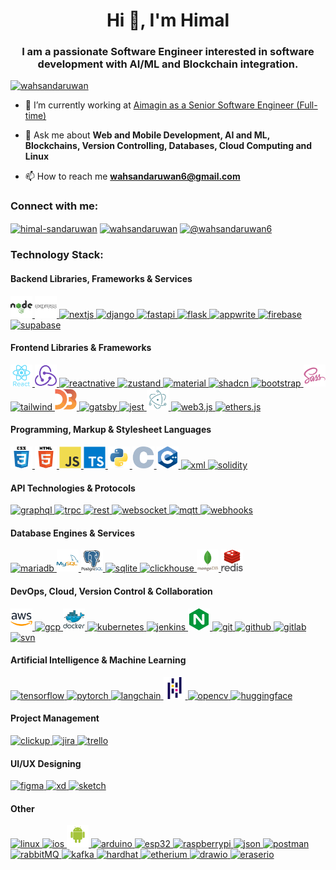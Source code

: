 <h1 align="center">Hi 👋, I'm Himal</h1>
<h3 align="center">I am a passionate Software Engineer interested in software development with AI/ML and Blockchain integration.</h3>

<p align="left"> <a href="https://twitter.com/wahsandaruwan" target="blank"><img src="https://img.shields.io/twitter/follow/wahsandaruwan?logo=twitter&style=for-the-badge" alt="wahsandaruwan" /></a> </p>

- 🔭 I’m currently working at [Aimagin as a Senior Software Engineer (Full-time)](https://aimagin.com)

- 💬 Ask me about **Web and Mobile Development, AI and ML, Blockchains, Version Controlling, Databases, Cloud Computing and Linux**

- 📫 How to reach me **wahsandaruwan6@gmail.com**

<h3 align="left">Connect with me:</h3>
<p align="left">
<a href="https://linkedin.com/in/himal-sandaruwan" target="blank"><img align="center" src="https://raw.githubusercontent.com/rahuldkjain/github-profile-readme-generator/master/src/images/icons/Social/linked-in-alt.svg" alt="himal-sandaruwan" height="30" width="40" /></a>
<a href="https://stackoverflow.com/users/wahsandaruwan" target="blank"><img align="center" src="https://raw.githubusercontent.com/rahuldkjain/github-profile-readme-generator/master/src/images/icons/Social/stack-overflow.svg" alt="wahsandaruwan" height="30" width="40" /></a>
<a href="https://medium.com/@wahsandaruwan6" target="blank"><img align="center" src="https://raw.githubusercontent.com/rahuldkjain/github-profile-readme-generator/master/src/images/icons/Social/medium.svg" alt="@wahsandaruwan6" height="30" width="40" /></a>
</p>

<h3 align="left">Technology Stack:</h3>

#### Backend Libraries, Frameworks & Services
<p align="left">
  <!-- Node.js-based -->
  <a href="https://nodejs.org" target="_blank" rel="noreferrer" title="NodeJS">
    <img src="https://raw.githubusercontent.com/devicons/devicon/master/icons/nodejs/nodejs-original-wordmark.svg" alt="nodejs" width="35" height="35"/>
  </a>
  <a href="https://expressjs.com" target="_blank" rel="noreferrer" title="ExpressJS">
    <img src="https://raw.githubusercontent.com/devicons/devicon/master/icons/express/express-original-wordmark.svg" alt="express" width="35" height="35"/>
  </a>
  <a href="https://nextjs.org/" target="_blank" rel="noreferrer" title="Next.js">
    <img src="https://cdn.worldvectorlogo.com/logos/nextjs-2.svg" alt="nextjs" width="35" height="35"/>
  </a>
  <!-- Python-based -->
  <a href="https://www.djangoproject.com/" target="_blank" rel="noreferrer" title="Django">
    <img src="https://cdn.worldvectorlogo.com/logos/django.svg" alt="django" width="35" height="35"/>
  </a>
  <a href="https://fastapi.tiangolo.com/" target="_blank" rel="noreferrer" title="FastAPI">
    <img src="https://cdn.worldvectorlogo.com/logos/fastapi-1.svg" alt="fastapi" width="35" height="35"/>
  </a>
  <a href="https://flask.palletsprojects.com/" target="_blank" rel="noreferrer" title="Flask">
    <img src="https://cdn.worldvectorlogo.com/logos/flask.svg" alt="flask" width="35" height="35"/>
  </a>
  <!-- BaaS / Serverless -->
  <a href="https://appwrite.io" target="_blank" rel="noreferrer" title="Appwrite">
    <img src="https://www.vectorlogo.zone/logos/appwriteio/appwriteio-icon.svg" alt="appwrite" width="35" height="35"/>
  </a>
  <a href="https://firebase.google.com/" target="_blank" rel="noreferrer" title="Firebase">
    <img src="https://www.vectorlogo.zone/logos/firebase/firebase-icon.svg" alt="firebase" width="35" height="35"/>
  </a>
  <a href="https://superbase.com/" target="_blank" rel="noreferrer" title="Supabase">
    <img src="https://cdn.jsdelivr.net/gh/homarr-labs/dashboard-icons/png/supabase.png" alt="supabase" width="35" height="35"/>
  </a>
</p>

#### Frontend Libraries & Frameworks
<p align="left">
  <!-- React Ecosystem -->
  <a href="https://reactjs.org/" target="_blank" rel="noreferrer" title="React">
    <img src="https://raw.githubusercontent.com/devicons/devicon/master/icons/react/react-original-wordmark.svg" alt="react" width="35" height="35"/>
  </a>
  <a href="https://redux.js.org" target="_blank" rel="noreferrer" title="Redux">
    <img src="https://raw.githubusercontent.com/devicons/devicon/master/icons/redux/redux-original.svg" alt="redux" width="35" height="35"/>
  </a>
  <a href="https://reactnative.dev/" target="_blank" rel="noreferrer" title="React Native">
    <img src="https://reactnative.dev/img/header_logo.svg" alt="reactnative" width="35" height="35"/>
  </a>
  <a href="https://zustand-demo.pmnd.rs/" target="_blank" rel="noreferrer" title="Zustand">
    <img src="https://github.com/pmndrs/zustand/raw/main/docs/bear.jpg" alt="zustand" width="35" height="35"/>
  </a>
  <!-- UI Frameworks -->
  <a href="https://mui.com/" target="_blank" rel="noreferrer" title="Material UI">
    <img src="https://mui.com/static/logo.png" alt="material" width="35" height="35"/>
  </a>
  <a href="https://ui.shadcn.com/" target="_blank" rel="noreferrer" title="Shadcn UI">
    <img src="https://shadcn-docs-nuxt.nuxt.dev/logo.svg" alt="shadcn" width="35" height="35"/>
  </a>
  <a href="https://getbootstrap.com/" target="_blank" rel="noreferrer" title="Bootstrap">
    <img src="https://www.vectorlogo.zone/logos/getbootstrap/getbootstrap-icon.svg" alt="bootstrap" width="35" height="35"/>
  </a>
  <!-- CSS/Styling Frameworks -->
  <a href="https://sass-lang.com" target="_blank" rel="noreferrer" title="Sass">
    <img src="https://raw.githubusercontent.com/devicons/devicon/master/icons/sass/sass-original.svg" alt="sass" width="35" height="35"/>
  </a>
  <a href="https://tailwindcss.com/" target="_blank" rel="noreferrer" title="TailwindCSS">
    <img src="https://www.vectorlogo.zone/logos/tailwindcss/tailwindcss-icon.svg" alt="tailwind" width="35" height="35"/>
  </a>
  <!-- Data Visualization -->
  <a href="https://d3js.org/" target="_blank" rel="noreferrer" title="D3.js">
    <img src="https://raw.githubusercontent.com/devicons/devicon/master/icons/d3js/d3js-original.svg" alt="d3js" width="35" height="35"/>
  </a>
  <a href="https://www.gatsbyjs.com/" target="_blank" rel="noreferrer" title="Gatsby">
    <img src="https://www.vectorlogo.zone/logos/gatsbyjs/gatsbyjs-icon.svg" alt="gatsby" width="35" height="35"/>
  </a>
  <!-- Testing & Desktop -->
  <a href="https://jestjs.io" target="_blank" rel="noreferrer" title="Jest">
    <img src="https://www.vectorlogo.zone/logos/jestjsio/jestjsio-icon.svg" alt="jest" width="35" height="35"/>
  </a>
  <a href="https://www.electronjs.org" target="_blank" rel="noreferrer" title="Electron">
    <img src="https://raw.githubusercontent.com/devicons/devicon/master/icons/electron/electron-original.svg" alt="electron" width="35" height="35"/>
  </a>
  <!-- Blockchain -->
  <a href="https://web3js.readthedocs.io/en/v1.10.0/" target="_blank" rel="noreferrer" title="Web3.js">
    <img src="https://raw.githubusercontent.com/web3/web3.js/4.x/assets/logo/web3js.jpg" alt="web3.js" width="35" height="35"/>
  </a>
  <a href="https://ethers.org/" target="_blank" rel="noreferrer" title="Ethers.js">
    <img src="https://moralis.com/wp-content/uploads/2024/05/Blog-What-is-Ethers-Logo-1024x708.png" alt="ethers.js" width="35" height="35"/>
  </a>
</p>

#### Programming, Markup & Stylesheet Languages
<p align="left">
  <!-- Web -->
  <a href="https://www.w3schools.com/css/" target="_blank" rel="noreferrer" title="CSS3">
    <img src="https://raw.githubusercontent.com/devicons/devicon/master/icons/css3/css3-original-wordmark.svg" alt="css3" width="35" height="35"/>
  </a>
  <a href="https://www.w3.org/html/" target="_blank" rel="noreferrer" title="HTML5">
    <img src="https://raw.githubusercontent.com/devicons/devicon/master/icons/html5/html5-original-wordmark.svg" alt="html5" width="35" height="35"/>
  </a>
  <a href="https://developer.mozilla.org/en-US/docs/Web/JavaScript" target="_blank" rel="noreferrer" title="JavaScript">
    <img src="https://raw.githubusercontent.com/devicons/devicon/master/icons/javascript/javascript-original.svg" alt="javascript" width="35" height="35"/>
  </a>
  <a href="https://www.typescriptlang.org/" target="_blank" rel="noreferrer" title="TypeScript">
    <img src="https://raw.githubusercontent.com/devicons/devicon/master/icons/typescript/typescript-original.svg" alt="typescript" width="35" height="35"/>
  </a>
  <!-- Python/C/C++ -->
  <a href="https://www.python.org" target="_blank" rel="noreferrer" title="Python">
    <img src="https://raw.githubusercontent.com/devicons/devicon/master/icons/python/python-original.svg" alt="python" width="35" height="35"/>
  </a>
  <a href="https://www.cprogramming.com/" target="_blank" rel="noreferrer" title="C">
    <img src="https://raw.githubusercontent.com/devicons/devicon/master/icons/c/c-original.svg" alt="c" width="35" height="35"/>
  </a>
  <a href="https://www.w3schools.com/cpp/" target="_blank" rel="noreferrer" title="C++">
    <img src="https://raw.githubusercontent.com/devicons/devicon/master/icons/cplusplus/cplusplus-original.svg" alt="cplusplus" width="35" height="35"/>
  </a>
  <!-- Markup -->
  <a href="https://www.xml.com/" target="_blank" rel="noreferrer" title="XML">
    <img src="https://cdn1.iconfinder.com/data/icons/hawcons/32/699748-icon-102-document-file-xml-512.png" alt="xml" width="35" height="35"/>
  </a>
  <!-- Blockchain -->
  <a href="https://www.soliditylang.org/" target="_blank" rel="noreferrer" title="Solidity">
    <img src="https://avatars.githubusercontent.com/u/79586549?s=200&v=4" alt="solidity" width="35" height="35"/>
  </a>
</p>

#### API Technologies & Protocols
<p align="left">
  <!-- API Schema/Types -->
  <a href="https://graphql.org" target="_blank" rel="noreferrer" title="GraphQL">
    <img src="https://www.vectorlogo.zone/logos/graphql/graphql-icon.svg" alt="graphql" width="35" height="35"/>
  </a>
  <a href="https://trpc.io/" target="_blank" rel="noreferrer" title="tRPC">
    <img src="https://res.cloudinary.com/apideck/image/upload/v1616206509/icons/trpc-io.png" alt="trpc" width="35" height="35"/>
  </a>
  <!-- Data Transfer Protocols -->
  <a href="https://restfulapi.net/" target="_blank" rel="noreferrer" title="REST">
    <img src="https://miro.medium.com/v2/resize:fit:640/format:webp/1*J3G3akaMpUOLegw0p0qthA.png" alt="rest" width="35" height="35"/>
  </a>
  <a href="https://developer.mozilla.org/en-US/docs/Web/API/WebSockets_API" target="_blank" rel="noreferrer" title="WebSocket">
    <img src="https://eodhd.com/financial-apis/wp-content/uploads/2021/10/Real-Time-Data-API-WebSockets.png" alt="websocket" width="35" height="35"/>
  </a>
  <a href="https://mqtt.org/" target="_blank" rel="noreferrer" title="MQTT">
    <img src="https://www.teracomsystems.com/wp-content/uploads/MQTT-800x800-1.png" alt="mqtt" width="35" height="35"/>
  </a>
  <a href="https://www.redhat.com/en/topics/automation/what-is-a-webhook" target="_blank" rel="noreferrer" title="Webhooks">
    <img src="https://www.svix.com/resources/assets/images/color-webhook-240-1deccb0e365ff4ea493396ad28638fb7.png" alt="webhooks" width="35" height="35"/>
  </a>
</p>

#### Database Engines & Services
<p align="left">
  <!-- SQL -->
  <a href="https://mariadb.org/" target="_blank" rel="noreferrer" title="MariaDB">
    <img src="https://www.vectorlogo.zone/logos/mariadb/mariadb-icon.svg" alt="mariadb" width="35" height="35"/>
  </a>
  <a href="https://www.mysql.com/" target="_blank" rel="noreferrer" title="MySQL">
    <img src="https://raw.githubusercontent.com/devicons/devicon/master/icons/mysql/mysql-original-wordmark.svg" alt="mysql" width="35" height="35"/>
  </a>
  <a href="https://www.postgresql.org" target="_blank" rel="noreferrer" title="PostgreSQL">
    <img src="https://raw.githubusercontent.com/devicons/devicon/master/icons/postgresql/postgresql-original-wordmark.svg" alt="postgresql" width="35" height="35"/>
  </a>
  <a href="https://www.sqlite.org" target="_blank" rel="noreferrer" title="SQLite">
    <img src="https://upload.wikimedia.org/wikipedia/commons/thumb/9/97/Sqlite-square-icon.svg/1024px-Sqlite-square-icon.svg.png" alt="sqlite" width="35" height="35"/>
  </a>
  <a href="https://clickhouse.com/" target="_blank" rel="noreferrer" title="ClickHouse">
    <img src="https://cdn.worldvectorlogo.com/logos/clickhouse-yellow-badge.svg" alt="clickhouse" width="35" height="35"/>
  </a>
  <!-- NoSQL -->
  <a href="https://www.mongodb.com/" target="_blank" rel="noreferrer" title="MongoDB">
    <img src="https://raw.githubusercontent.com/devicons/devicon/master/icons/mongodb/mongodb-original-wordmark.svg" alt="mongodb" width="35" height="35"/>
  </a>
  <a href="https://redis.io" target="_blank" rel="noreferrer" title="Redis">
    <img src="https://raw.githubusercontent.com/devicons/devicon/master/icons/redis/redis-original-wordmark.svg" alt="redis" width="35" height="35"/>
  </a>
</p>

#### DevOps, Cloud, Version Control & Collaboration
<p align="left">
  <!-- Cloud Providers -->
  <a href="https://aws.amazon.com" target="_blank" rel="noreferrer" title="AWS">
    <img src="https://raw.githubusercontent.com/devicons/devicon/master/icons/amazonwebservices/amazonwebservices-original-wordmark.svg" alt="aws" width="35" height="35"/>
  </a>
  <a href="https://cloud.google.com" target="_blank" rel="noreferrer" title="Google Cloud">
    <img src="https://www.vectorlogo.zone/logos/google_cloud/google_cloud-icon.svg" alt="gcp" width="35" height="35"/>
  </a>
  <!-- Containerization & Orchestration -->
  <a href="https://www.docker.com/" target="_blank" rel="noreferrer" title="Docker">
    <img src="https://raw.githubusercontent.com/devicons/devicon/master/icons/docker/docker-original-wordmark.svg" alt="docker" width="35" height="35"/>
  </a>
  <a href="https://kubernetes.io" target="_blank" rel="noreferrer" title="Kubernetes">
    <img src="https://www.vectorlogo.zone/logos/kubernetes/kubernetes-icon.svg" alt="kubernetes" width="35" height="35"/>
  </a>
  <!-- CI/CD & Web Server -->
  <a href="https://jenkins.io" target="_blank" rel="noreferrer" title="Jenkins">
    <img src="https://www.vectorlogo.zone/logos/jenkins/jenkins-icon.svg" alt="jenkins" width="35" height="35"/>
  </a>
  <a href="https://www.nginx.com" target="_blank" rel="noreferrer" title="Nginx">
    <img src="https://raw.githubusercontent.com/devicons/devicon/master/icons/nginx/nginx-original.svg" alt="nginx" width="35" height="35"/>
  </a>
  <!-- VCS -->
  <a href="https://git-scm.com/" target="_blank" rel="noreferrer" title="Git">
    <img src="https://www.vectorlogo.zone/logos/git-scm/git-scm-icon.svg" alt="git" width="35" height="35"/>
  </a>
  <a href="https://github.com/" target="_blank" rel="noreferrer" title="GitHub">
    <img src="https://github.githubassets.com/images/modules/logos_page/GitHub-Mark.png" alt="github" width="35" height="35"/>
  </a>
  <a href="https://gitlab.com/" target="_blank" rel="noreferrer" title="GitLab">
    <img src="https://about.gitlab.com/images/press/logo/png/gitlab-icon-rgb.png" alt="gitlab" width="35" height="35"/>
  </a>
  <a href="https://subversion.apache.org/" target="_blank" rel="noreferrer" title="SVN">
    <img src="https://upload.wikimedia.org/wikipedia/commons/thumb/2/22/Apache_Subversion_logo.svg/1200px-Apache_Subversion_logo.svg.png" alt="svn" width="35" height="35"/>
  </a>
</p>

#### Artificial Intelligence & Machine Learning
<p align="left">
  <!-- ML Frameworks -->
  <a href="https://www.tensorflow.org" target="_blank" rel="noreferrer" title="TensorFlow">
    <img src="https://www.vectorlogo.zone/logos/tensorflow/tensorflow-icon.svg" alt="tensorflow" width="35" height="35"/>
  </a>
  <a href="https://pytorch.org/" target="_blank" rel="noreferrer" title="PyTorch">
    <img src="https://www.vectorlogo.zone/logos/pytorch/pytorch-icon.svg" alt="pytorch" width="35" height="35"/>
  </a>
  <a href="https://python.langchain.com/" target="_blank" rel="noreferrer" title="LangChain">
    <img src="https://registry.npmmirror.com/@lobehub/icons-static-png/latest/files/dark/langgraph-color.png" alt="langchain" width="35" height="35"/>
  </a>
  <!-- Data Science & Vision -->
  <a href="https://pandas.pydata.org/" target="_blank" rel="noreferrer" title="Pandas">
    <img src="https://raw.githubusercontent.com/devicons/devicon/2ae2a900d2f041da66e950e4d48052658d850630/icons/pandas/pandas-original.svg" alt="pandas" width="35" height="35"/>
  </a>
  <a href="https://opencv.org/" target="_blank" rel="noreferrer" title="OpenCV">
    <img src="https://www.vectorlogo.zone/logos/opencv/opencv-icon.svg" alt="opencv" width="35" height="35"/>
  </a>
  <!-- LLMs -->
  <a href="https://huggingface.co/" target="_blank" rel="noreferrer" title="HuggingFace">
    <img src="https://huggingface.co/datasets/huggingface/brand-assets/resolve/main/hf-logo-pirate.png" alt="huggingface" width="35" height="35"/>
  </a>
</p>

#### Project Management
<p align="left">
  <a href="https://clickup.com/" target="_blank" rel="noreferrer" title="ClickUp">
    <img src="https://img.icons8.com/color/600/clickup.png" alt="clickup" width="35" height="35"/>
  </a>
  <a href="https://www.atlassian.com/software/jira" target="_blank" rel="noreferrer" title="Jira">
    <img src="https://uxwing.com/wp-content/themes/uxwing/download/brands-and-social-media/atlassian-jira-icon.png" alt="jira" width="35" height="35"/>
  </a>
  <a href="https://trello.com/" target="_blank" rel="noreferrer" title="Trello">
    <img src="https://cdn-icons-png.flaticon.com/512/2504/2504834.png" alt="trello" width="35" height="35"/>
  </a>
</p>

#### UI/UX Designing
<p align="left">
  <a href="https://figma.com/" target="_blank" rel="noreferrer" title="Figma">
    <img src="https://cdn.jim-nielsen.com/macos/512/figma-2021-05-05.png" alt="figma" width="35" height="35"/>
  </a>
  <a href="https://www.adobexdplatform.com/" target="_blank" rel="noreferrer" title="XD">
    <img src="https://www.vhv.rs/dpng/d/8-87494_adobe-xd-icon-png-transparent-png.png" alt="xd" width="35" height="35"/>
  </a>
  <a href="https://sketch.com/" target="_blank" rel="noreferrer" title="Sketch">
    <img src="https://cdn.iconscout.com/icon/free/png-256/free-sketch-logo-icon-svg-download-png-3030330.png" alt="sketch" width="35" height="35"/>
  </a>
</p>

#### Other
<p align="left">
  <!-- Operating Systems -->
  <a href="https://linux.org" target="_blank" rel="noreferrer" title="Linux">
    <img src="https://cdn-icons-png.flaticon.com/512/518/518713.png" alt="linux" width="35" height="35"/>
  </a>
  <a href="https://www.apple.com/os/ios/" target="_blank" rel="noreferrer" title="IoS">
    <img src="https://cdn0.iconfinder.com/data/icons/flat-round-system/512/apple-512.png" alt="ios" width="35" height="35"/>
  </a>
  <a href="https://developer.android.com" target="_blank" rel="noreferrer" title="Android">
    <img src="https://raw.githubusercontent.com/devicons/devicon/master/icons/android/android-original-wordmark.svg" alt="android" width="35" height="35"/>
  </a>
  <!-- Development Boards -->
  <a href="https://www.arduino.cc/" target="_blank" rel="noreferrer" title="Arduino">
    <img src="https://cdn.worldvectorlogo.com/logos/arduino-1.svg" alt="arduino" width="35" height="35"/>
  </a>
  <a href="https://www.espressif.com/en/products/socs/esp32" target="_blank" rel="noreferrer" title="ESP32">
    <img src="https://i0.wp.com/www.switchdoc.com/wp-content/uploads/2018/04/rjVOiTe3_400x400.jpg" alt="esp32" width="35" height="35"/>
  </a>
  <a href="https://www.raspberrypi.org/" target="_blank" rel="noreferrer" title="Raspberry Pi">
    <img src="https://upload.wikimedia.org/wikipedia/en/c/cb/Raspberry_Pi_Logo.svg" alt="raspberrypi" width="35" height="35"/>
  </a>
  <!-- File Formats & Tools -->
  <a href="https://www.json.org/json-en.html" target="_blank" rel="noreferrer" title="JSON">
    <img src="https://cdn-icons-png.flaticon.com/512/136/136525.png" alt="json" width="35" height="35"/>
  </a>
  <a href="https://postman.com" target="_blank" rel="noreferrer" title="Postman">
    <img src="https://www.vectorlogo.zone/logos/getpostman/getpostman-icon.svg" alt="postman" width="35" height="35"/>
  </a>
  <!-- Messaging & Streaming -->
  <a href="https://www.rabbitmq.com" target="_blank" rel="noreferrer" title="RabbitMQ">
    <img src="https://www.vectorlogo.zone/logos/rabbitmq/rabbitmq-icon.svg" alt="rabbitMQ" width="35" height="35"/>
  </a>
  <a href="https://kafka.apache.org/" target="_blank" rel="noreferrer" title="Kafka">
    <img src="https://www.vectorlogo.zone/logos/apache_kafka/apache_kafka-icon.svg" alt="kafka" width="35" height="35"/>
  </a>
  <!-- Blockchain -->
  <a href="https://hardhat.org/" target="_blank" rel="noreferrer" title="HardHat">
    <img src="https://icon.icepanel.io/Technology/svg/Hardhat.svg" alt="hardhat" width="35" height="35"/>
  </a>
  <a href="https://ethereum.org/" target="_blank" rel="noreferrer" title="Etherium">
    <img src="https://cdn.worldvectorlogo.com/logos/ethereum-blue.svg" alt="etherium" width="35" height="35"/>
  </a>
  <!-- Prototyping & Diagraming -->
  <a href="https://draw.io/" target="_blank" rel="noreferrer" title="DrawIo">
    <img src="https://images.g2crowd.com/uploads/product/image/9461f02c23e995e5d5e46e2676d110af/draw-io.png" alt="drawio" width="35" height="35"/>
  </a>
  <a href="https://eraser.io/" target="_blank" rel="noreferrer" title="EraserIo">
    <img src="https://files.readme.io/029d389-eraser2-02.svg" alt="eraserio" width="35" height="35"/>
  </a>
</p>
